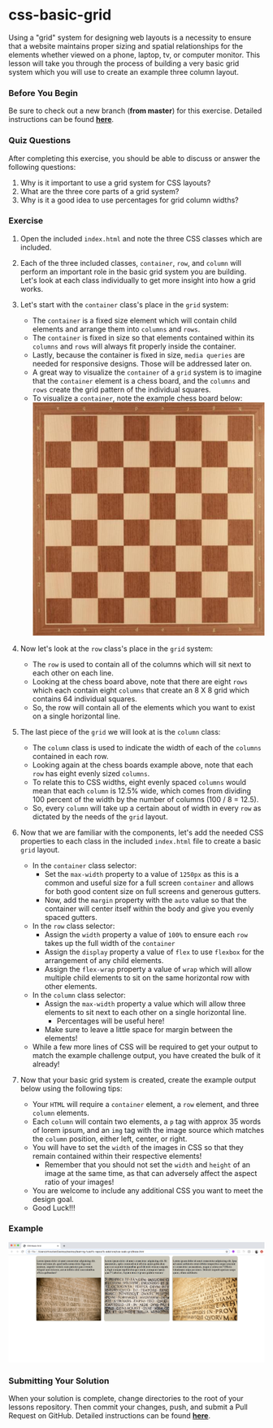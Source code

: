 # css-basic-grid

Using a "grid" system for designing web layouts is a necessity to ensure that a website maintains proper sizing and spatial relationships for the elements whether viewed on a phone, laptop, tv, or computer monitor. This lesson will take you through the process of building a very basic grid system which you will use to create an example three column layout.

### Before You Begin

Be sure to check out a new branch (**from master**) for this exercise. Detailed instructions can be found [**here**](../../guides/before-each-exercise.md).

### Quiz Questions
After completing this exercise, you should be able to discuss or answer the following questions:

1. Why is it important to use a grid system for CSS layouts?
1. What are the three core parts of a grid system?
1. Why is it a good idea to use percentages for grid column widths?

### Exercise

1. Open the included `index.html` and note the three CSS classes which are included.

2. Each of the three included classes, `container`, `row`, and `column` will perform an important role in the basic grid system you are building. Let's look at each class individually to get more insight into how a grid works.

3. Let's start with the `container` class's place in the `grid` system:
    - The `container` is a fixed size element which will contain child elements and arrange them into `columns` and `rows`.
    - The `container` is fixed in size so that elements contained within its `columns` and `rows` will always fit properly inside the container.
    - Lastly, because the container is fixed in size, `media queries` are needed for responsive designs. Those will be addressed later on.
    - A great way to visualize the `container` of a `grid` system is to imagine that the `container` element is a chess board, and the `columns` and `rows` create the grid pattern of the individual squares.
    - To visualize a `container`, note the example chess board below:
    ![Example Chess Board](./images/chess-grid.jpg)
4. Now let's look at the `row` class's place in the `grid` system:
    - The `row` is used to contain all of the columns which will sit next to each other on each line.
    - Looking at the chess board above, note that there are eight `rows` which each contain eight `columns` that create an 8 X 8 grid which contains 64 individual squares.
    - So, the row will contain all of the elements which you want to exist on a single horizontal line.
5. The last piece of the `grid` we will look at is the `column` class:
    - The `column` class is used to indicate the width of each of the `columns` contained in each row.
    - Looking again at the chess boards example above, note that each `row` has eight evenly sized `columns`.
    - To relate this to CSS widths, eight evenly spaced `columns` would mean that each `column` is 12.5% wide, which comes from dividing 100 percent of the width by the number of columns (100 / 8 = 12.5).
    - So, every `column` will take up a certain about of width in every `row` as dictated by the needs of the `grid` layout.

6. Now that we are familiar with the components, let's add the needed CSS properties to each class in the included `index.html` file to create a basic `grid` layout.
    - In the `container` class selector:
        - Set the `max-width` property to a value of `1250px` as this is a common and useful size for a full screen `container` and allows for both good content size on full screens and generous gutters.
        - Now, add the `margin` property with the `auto` value so that the container will center itself within the body and give you evenly spaced gutters.
    - In the `row` class selector:
        - Assign the `width` property a value of `100%` to ensure each `row` takes up the full width of the `container`
        - Assign the `display` property a value of `flex` to use `flexbox` for the arrangement of any child elements.
        - Assign the `flex-wrap` property a value of `wrap` which will allow multiple child elements to sit on the same horizontal row with other elements.
    - In the `column` class selector:
        - Assign the `max-width` property a value which will allow three elements to sit next to each other on a single horizontal line.
            - Percentages will be useful here!
        - Make sure to leave a little space for margin between the elements!
    - While a few more lines of CSS will be required to get your output to match the example challenge output, you have created the bulk of it already!

7. Now that your basic grid system is created, create the example output below using the following tips:
    - Your `HTML` will require a `container` element, a `row` element, and three `column` elements.
    - Each `column` will contain two elements, a `p` tag with approx 35 words of lorem ipsum, and an `img` tag with the image source which matches the `column` position, either left, center, or right.
    - You will have to set the `width` of the images in CSS so that they remain contained within their respective elements!
        - Remember that you should not set the `width` and `height` of an image at the same time, as that can adversely affect the aspect ratio of your images!
    - You are welcome to include any additional CSS you want to meet the design goal.
    - Good Luck!!!



### Example

<p align="middle">
  <img src="images/example-output.png" alt="three-column-example">
</p>

### Submitting Your Solution

When your solution is complete, change directories to the root of your lessons repository. Then commit your changes, push, and submit a Pull Request on GitHub. Detailed instructions can be found [**here**](../../guides/after-each-exercise.md).
